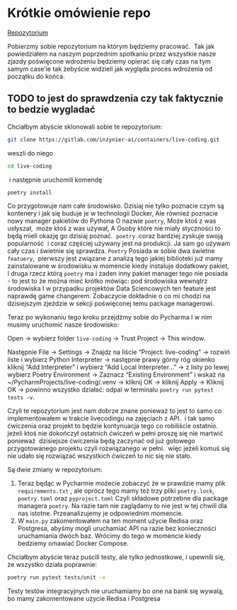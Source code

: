# Krótkie omówienie repo

[Repozytorium](https://gitlab.com/inzynier-ai/containers/live-coding)

Pobierzmy sobie repozytorium na którym będziemy pracować.  Tak jak powiedziałem na naszym poprzednim spotkaniu przez wszystkie nasze zjazdy poświęcone wdrożeniu będziemy opierać się cały czas na tym samym case'ie tak żebyście widzieli jak wygląda proces wdrożenia od początku do końca.

## TODO to jest do sprawdzenia czy tak faktycznie to bedzie wygladać

Chciałbym abyście sklonowali sobie te repozytorium:

```bash
git clone https://gitlab.com/inzynier-ai/containers/live-coding.git
```

weszli do niego

```bash
cd live-coding
```
 i następnie uruchomili komendę 
 
```bash
poetry install
```

Co przygotowuje nam całe środowisko. Dzisiaj nie tylko poznacie czym są kontenery i jak się buduje je w technologii Docker, Ale również poznacie nowy manager pakietów do Pythona O nazwie `poetry`, Może ktoś z was usłyszał,  może ktoś z was używał, A Osoby które nie miały styczności to będą mieli okazję go dzisiaj poznać.  `poetry`  coraz bardziej zyskuje swoją popularność  i coraz częściej używany jest na produkcji. Ja sam go używam cały czas i świetnie się sprawdza. `Poetry` Posiada w sobie dwa świetne `featuery`,  pierwszy jest związane z analizą tego jakiej biblioteki już mamy zainstalowane w środowisku w momencie kiedy instaluje dodatkowy pakiet, I druga rzecz którą `poetry` ma i żaden inny pakiet manager tego nie posiada - to jest to że można mieć krótko mówiąc: pod środowiska wewnątrz środowiska I w przypadku projektów Data Sciencowych ten feature jest naprawdę game changerem. Zobaczycie dokładnie o co mi chodzi na dzisiejszym zjeździe w sekcji poświęconej temu package managerowi.

Teraz po wykonaniu tego kroku przejdźmy sobie do Pycharma I w nim musimy uruchomić nasze środowisko:

Open -> wybierz folder `live-coding` -> Trust Project -> This window.

Następnie File -> Settings -> Znajdz na liście “Project: live-coding” -> rozwiń liste i wybierz Python Interpreter -> następnie prawy górny róg okienko kliknij “Add Interpreter” i wybierz “Add Local Interpreter…” -> z listy po lewej wybierz Poetry Environment -> Zaznacz “Existing Environment” i wskaż na  ~/PycharmProjects/live-coding/.venv -> kliknij OK -> kliknij Apply -> Kliknij OK -> powinno wszystko działać: odpal w terminalu `poetry run pytest tests -v`.

Czyli te repozytorium jest nam dobrze znane ponieważ to jest to samo co implementowałem w trakcie livecodingu na zajęciach z API.  i tak samo ćwiczenia oraz projekt to będzie kontynuacja tego co robiliście ostatnio.  jeżeli ktoś nie dokończył ostatnich ćwiczeń w pełni proszę się nie martwić ponieważ  dzisiejsze ćwiczenia będą zaczynać od już gotowego przygotowanego projektu czyli rozwiązanego w pełni.  więc jeżeli komuś się nie udało się rozwiązać wszystkich ćwiczeń to nic się nie stało.

Są dwie zmiany w repozytorium:

1. Teraz będąc w Pycharmie możecie zobaczyć że w prawdzie mamy plik `requirements.txt` , ale oprócz tego mamy też trzy pliki `poetry.lock`, `poetry.toml` oraz `pyproject.toml` Czyli składowe potrzebne dla package managera `poetry`. Na razie tam nie zaglądamy to nie jest w tej chwili dla nas istotne. Przeanalizujemy je odpowiednim momencie.
2. W `main.py` zakomentowałem na ten moment użycie Redisa oraz Postgresa, abyśmy mogli uruchamiać API na razie bez konieczności uruchamiania dwóch baz. Wrócimy do tego w momencie kiedy bedziemy omawiać Docker Compose.

Chciałbym abyście teraz puścili testy, ale tylko jednostkowe, i upewnili się, że wszystko działa poprawnie:

```bash
poetry run pytest tests/unit -v
```

Testy testów integracyjnych nie uruchamiamy bo one na bank się wywalą, bo mamy zakomentowane użycie Redisa i Postgresa